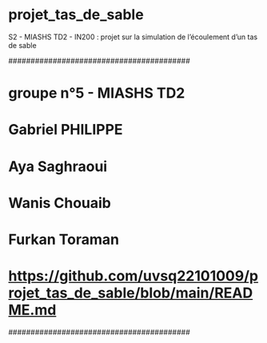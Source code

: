 # projet_tas_de_sable
S2 - MIASHS TD2 - IN200 : projet sur la simulation de l’écoulement d’un tas de sable

#########################################
# groupe n°5 - MIASHS TD2
# Gabriel PHILIPPE
# Aya Saghraoui
# Wanis Chouaib
# Furkan Toraman
# https://github.com/uvsq22101009/projet_tas_de_sable/blob/main/README.md
######################################### 